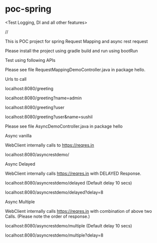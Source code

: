 # poc-spring
<Test Logging, DI and all other features>

//<To Do Add more advanced features>

This is POC project for spring Request Mapping and async rest request

Please install the project using gradle build and run using bootRun



Test using following APIs

Please see file RequestMappingDemoController.java in package hello.

Urls to call


localhost:8080/greeting

localhost:8080/greeting?name=admin

localhost:8080/greeting?user

localhost:8080/greeting?user&name=sushil





Please see file AsyncDemoController.java in package hello

Async vanilla

WebClient internally calls to https://reqres.in 

localhost:8080/asyncrestdemo/


Async Delayed

WebClient internally calls  https://reqres.in with DELAYED Response.

localhost:8080/asyncrestdemo/delayed (Default delay 10 secs)

localhost:8080/asyncrestdemo/delayed?delay=8


Async Multiple

WebClient internally calls  https://reqres.in with combination of above two Calls. (Please note the order of response.)

localhost:8080/asyncrestdemo/multiple (Default delay 10 secs)

localhost:8080/asyncrestdemo/multiple?delay=8



